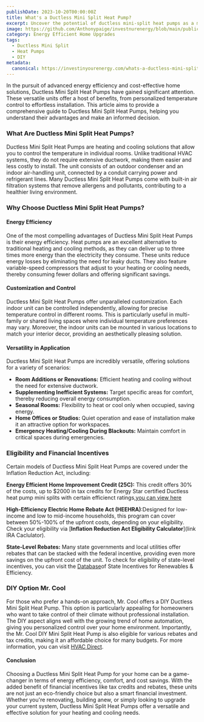 ```yaml
---
publishDate: 2023-10-20T00:00:00Z
title: What's a Ductless Mini Split Heat Pump?
excerpt: Uncover the potential of ductless mini-split heat pumps as a modern solution for temperature control in your home. This guide highlights the operational efficiency and the ease of installation that these systems bring to the table.
image: https://github.com/Anthonypaige/investnurenergy/blob/main/public/images/cover-art/HPQ-3-cover-art.jpg?raw=true
category: Energy Efficient Home Upgrades
tags:
  - Ductless Mini Split
  - Heat Pumps
  - DIY
metadata:
  canonical: https://investinyourenergy.com/whats-a-ductless-mini-split-heat-pump
---
```


In the pursuit of advanced energy efficiency and cost-effective home solutions, Ductless Mini Split Heat Pumps have gained significant attention. These versatile units offer a host of benefits, from personalized temperature control to effortless installation. This article aims to provide a comprehensive guide to Ductless Mini Split Heat Pumps, helping you understand their advantages and make an informed decision.

### **What Are Ductless Mini Split Heat Pumps?**

Ductless Mini Split Heat Pumps are heating and cooling solutions that allow you to control the temperature in individual rooms. Unlike traditional HVAC systems, they do not require extensive ductwork, making them easier and less costly to install. The unit consists of an outdoor condenser and an indoor air-handling unit, connected by a conduit carrying power and refrigerant lines. Many Ductless Mini Split Heat Pumps come with built-in air filtration systems that remove allergens and pollutants, contributing to a healthier living environment.

### **Why Choose Ductless Mini Split Heat Pumps?**

#### **Energy Efficiency**

One of the most compelling advantages of Ductless Mini Split Heat Pumps is their energy efficiency. Heat pumps are an excellent alternative to traditional heating and cooling methods, as they can deliver up to three times more energy than the electricity they consume. These units reduce energy losses by eliminating the need for leaky ducts. They also feature variable-speed compressors that adjust to your heating or cooling needs, thereby consuming fewer dollars and offering significant savings.

#### **Customization and Control**

Ductless Mini Split Heat Pumps offer unparalleled customization. Each indoor unit can be controlled independently, allowing for precise temperature control in different rooms. This is particularly useful in multi-family or shared living spaces where individual temperature preferences may vary. Moreover, the indoor units can be mounted in various locations to match your interior decor, providing an aesthetically pleasing solution.

#### **Versatility in Application**

Ductless Mini Split Heat Pumps are incredibly versatile, offering solutions for a variety of scenarios:

- **Room Additions or Renovations:** Efficient heating and cooling without the need for extensive ductwork.
- **Supplementing Inefficient Systems:** Target specific areas for comfort, thereby reducing overall energy consumption.
- **Seasonal Rooms:** Flexibility to heat or cool only when occupied, saving energy.
- **Home Offices or Studios:** Quiet operation and ease of installation make it an attractive option for workspaces.
- **Emergency Heating/Cooling During Blackouts:** Maintain comfort in critical spaces during emergencies.

### **Eligibility and Financial Incentives**

Certain models of Ductless Mini Split Heat Pumps are covered under the Inflation Reduction Act, including:

**Energy Efficient Home Improvement Credit (25C):** This credit offers 30% of the costs, up to $2000 in tax credits for Energy Star certified Ductless heat pump mini splits with certain efficienct ratings,[you can view here](https://www.energystar.gov/about/federal_tax_credits/air_source_heat_pumps)

**High-Efficiency Electric Home Rebate Act (HEEHRA)**:Designed for low-income and low to mid-income households, this program can cover between 50%-100% of the upfront costs, depending on your eligibility. Check your eligibility via [**Inflation Reduction Act Eligibility Calculator**](link IRA Caclulator).

**State-Level Rebates:** Many state governments and local utilities offer rebates that can be stacked with the federal incentive, providing even more savings on the upfront cost of the unit. To check for eligibility of state-level incentives, you can visit the [Database](www.dsireusa.org)of State Incentives for Renewables & Efficiency.

### **DIY Option Mr. Cool**

For those who prefer a hands-on approach, Mr. Cool offers a DIY Ductless Mini Split Heat Pump. This option is particularly appealing for homeowners who want to take control of their climate without professional installation. The DIY aspect aligns well with the growing trend of home automation, giving you personalized control over your home environment. Importantly, the Mr. Cool DIY Mini Split Heat Pump is also eligible for various rebates and tax credits, making it an affordable choice for many budgets. For more information, you can visit [HVAC Direct](https://hvacdirect.com/ductless-mini-splits/diy-mini-split-systems.html).

#### **Conclusion**

Choosing a Ductless Mini Split Heat Pump for your home can be a game-changer in terms of energy efficiency, comfort, and cost savings. With the added benefit of financial incentives like tax credits and rebates, these units are not just an eco-friendly choice but also a smart financial investment. Whether you're renovating, building anew, or simply looking to upgrade your current system, Ductless Mini Split Heat Pumps offer a versatile and effective solution for your heating and cooling needs.
